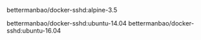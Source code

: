 bettermanbao/docker-sshd:alpine-3.5

bettermanbao/docker-sshd:ubuntu-14.04
bettermanbao/docker-sshd:ubuntu-16.04
